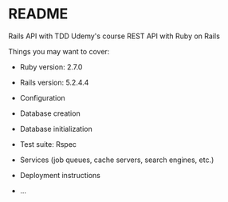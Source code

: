 # README

Rails API with TDD
Udemy's course REST API with Ruby on Rails

Things you may want to cover:

* Ruby version: 2.7.0

* Rails version: 5.2.4.4

* Configuration

* Database creation

* Database initialization

* Test suite: Rspec

* Services (job queues, cache servers, search engines, etc.)

* Deployment instructions

* ...
